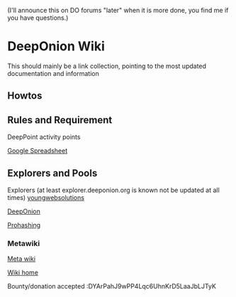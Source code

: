 (I'll announce this on DO forums "later" when it is more done, you find me if you have questions.)

# DeepOnion Wiki

This should mainly be a link collection, pointing to the most updated documentation and information

## Howtos


## Rules and Requirement

DeepPoint activity points

[Google Spreadsheet](https://docs.google.com/spreadsheets/d/1tmT5frUmr5dSDAm44Bl3QUA_QeQOEuLeaQ7JupbySvQ/edit#gid=1646697783)

## Explorers and Pools

Explorers (at least explorer.deeponion.org is known not be updated at all times)
[youngwebsolutions](http://onionexplorer.youngwebsolutions.com:3001/)

[DeepOnion](http://explorer.deeponion.org)

[Prohashing](https://prohashing.com/explorer/Deeponion/)




### Metawiki

[Meta wiki](docs/README.md)

[Wiki home](docs/HOME.md)


Bounty/donation accepted :DYArPahJ9wPP4Lqc6UhnKrD5LaaJbLJTyK

